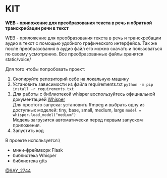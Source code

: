 # KIT
**WEB - приложение для преобразования текста в речь и обратной транскрибации речи в текст**

WEB - приложение для преобразования текста в речь и транскребации аудио в текст с помощью удобного графического интерфейса.
Так же после преобразования в аудио файл его можно скачать и пользоваться по своему усмотрению. 
Все преобразованные файлы хранятся static/voice/

Для того чтобы попробовать проект:
1. Скопируйте репозиторий себе на локальную машину
2. Установить зависимости из файла requirements.txt 
`python -m pip install -r requirements.txt `
3. Для работы с библиотекой whisper воспользуйтесь официальной документацией [Whisper](https://github.com/openai/whisper)<br>
Для простого запуска: установить ffmpeg и выбрать одну из доступных моделей: tiny, base, small, medium, large
`model = whisper.load_model("medium")`<br>
Модель загрузится автоматически перед первым запуском приложения.
4. Запустить код

В проекте используется:\
- мини-фреймворк Flask
- библиотека Whisper
- библиотека gtts


[@SAY_2744](https://t.me/SAY_2744)
